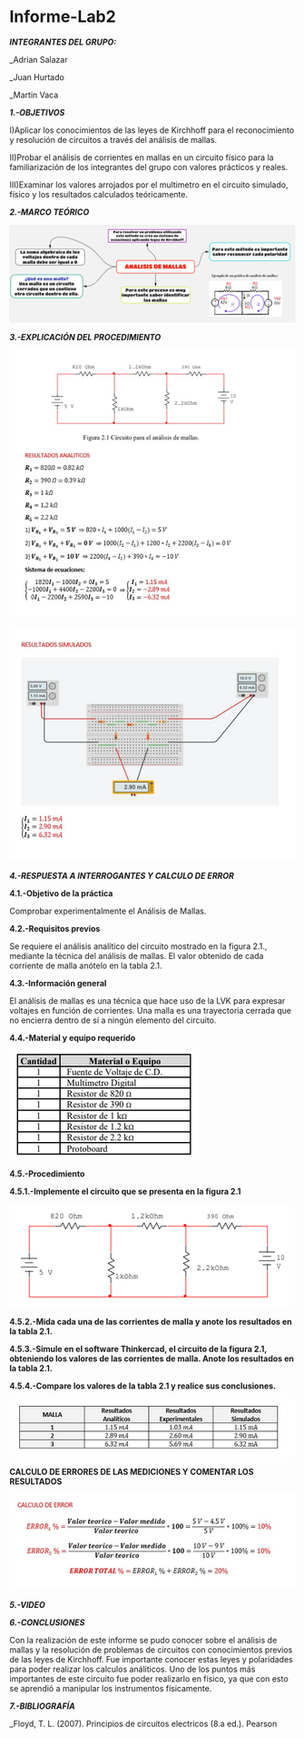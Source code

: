 # Informe-Lab2
***INTEGRANTES DEL GRUPO:***

_Adrian Salazar

_Juan Hurtado

_Martin Vaca

***1.-OBJETIVOS***

I)Aplicar los conocimientos de las leyes de Kirchhoff para el reconocimiento y resolución de circuitos a través del análisis de mallas.

II)Probar el análisis de corrientes en mallas en un circuito físico para la familiarización de los integrantes del grupo con valores prácticos y reales.

III)Examinar los valores arrojados por el multimetro en el circuito simulado, físico y los resultados calculados teóricamente.

***2.-MARCO TEÓRICO***

![](https://github.com/smvaca2/Informe-Lab2/blob/b61ebbd0e5381c7c05a28bc11278e862f8c25a18/analisis%20de%20mallas.PNG)

***3.-EXPLICACIÓN DEL PROCEDIMIENTO***

![](https://github.com/smvaca2/Informe-Lab2/blob/b61ebbd0e5381c7c05a28bc11278e862f8c25a18/WhatsApp%20Image%202022-06-06%20at%209.47.47%20PM.jpeg)

![](https://github.com/smvaca2/Informe-Lab2/blob/b61ebbd0e5381c7c05a28bc11278e862f8c25a18/WhatsApp%20Image%202022-06-06%20at%209.54.59%20PM.jpeg)

***4.-RESPUESTA A INTERROGANTES Y CALCULO DE ERROR***

**4.1.-Objetivo de la práctica**

Comprobar experimentalmente el Análisis de Mallas.

**4.2.-Requisitos previos**

Se requiere el análisis analítico del circuito mostrado en la figura 2.1., mediante la
técnica del análisis de mallas. El valor obtenido de cada corriente de malla anótelo en la
tabla 2.1.

**4.3.-Información general**

El análisis de mallas es una técnica que hace uso de la LVK para expresar voltajes en
función de corrientes.
Una malla es una trayectoria cerrada que no encierra dentro de sí a ningún elemento del
circuito.

**4.4.-Material y equipo requerido**

![](https://github.com/smvaca2/Informe-Lab2/blob/b61ebbd0e5381c7c05a28bc11278e862f8c25a18/materiales.PNG)

**4.5.-Procedimiento**

**4.5.1.-Implemente el circuito que se presenta en la figura 2.1**

![](https://github.com/smvaca2/Informe-Lab2/blob/b61ebbd0e5381c7c05a28bc11278e862f8c25a18/circuito.PNG)

**4.5.2.-Mida cada una de las corrientes de malla y anote los resultados en la tabla 2.1.**

**4.5.3.-Simule en el software Thinkercad, el circuito de la figura 2.1, obteniendo los valores de las corrientes de malla. Anote los resultados en la tabla 2.1.**

**4.5.4.-Compare los valores de la tabla 2.1 y realice sus conclusiones.**

![](https://github.com/smvaca2/Informe-Lab2/blob/22b78cad2c7f64420835e5bc97763b4ca358c6bc/WhatsApp%20Image%202022-06-06%20at%209.53.47%20PM.jpeg)

**CALCULO DE ERRORES DE LAS MEDICIONES Y COMENTAR LOS RESULTADOS**

![](https://github.com/smvaca2/Informe-Lab2/blob/22b78cad2c7f64420835e5bc97763b4ca358c6bc/WhatsApp%20Image%202022-06-06%20at%209.34.04%20PM.jpeg)

***5.-VIDEO***

***6.-CONCLUSIONES***

Con la realización de este informe se pudo conocer sobre el análisis de mallas y la resolución de problemas de circuitos con conocimientos previos de las leyes de Kirchhoff. Fue importante conocer estas leyes y polaridades para poder realizar los calculos análiticos.
Uno de los puntos más importantes de este circuito fue poder realizarlo en físico, ya que con esto se aprendió a manipular los instrumentos físicamente. 

***7.-BIBLIOGRAFÍA***

_Floyd, T. L. (2007). Principios de circuitos electricos (8.a ed.). Pearson
